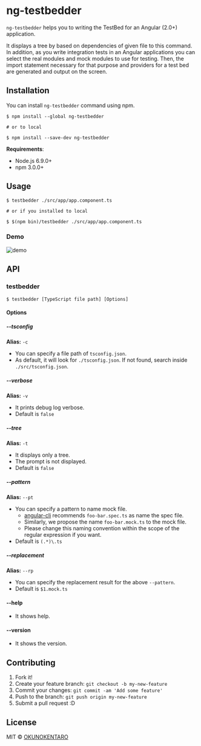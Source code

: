 # ng-testbedder

`ng-testbedder` helps you to writing the TestBed for an Angular (2.0+) application.

It displays a tree by based on dependencies of given file to this command. In addition, as you write integration tests in an Angular applications you can select the real modules and mock modules to use for testing. Then, the import statement necessary for that purpose and providers for a test bed are generated and output on the screen.


## Installation

You can install `ng-testbedder` command using npm.

```
$ npm install --global ng-testbedder

# or to local

$ npm install --save-dev ng-testbedder

```

**Requirements**: 

- Node.js 6.9.0+
- npm 3.0.0+

## Usage

```
$ testbedder ./src/app/app.component.ts

# or if you installed to local

$ $(npm bin)/testbedder ./src/app/app.component.ts
```

### Demo
![demo]

## API

### testbedder

```
$ testbedder [TypeScript file path] [Options]
```

#### Options

##### --tsconfig

**Alias:** `-c`

- You can specify a file path of `tsconfig.json`.
- As default, it will look for `./tsconfig.json`. If not found, search inside `./src/tsconfig.json`.

##### --verbose

**Alias:** `-v`

- It prints debug log verbose.
- Default is `false`

##### --tree

**Alias:** `-t`

- It displays only a tree.
- The prompt is not displayed.
- Default is `false`

##### --pattern

**Alias:** `--pt`

- You can specify a pattern to name mock file.
  - [angular-cli](https://github.com/angular/angular-cli) recommends `foo-bar.spec.ts` as name the spec file.
  - Similarly, we propose the name `foo-bar.mock.ts` to the mock file.
  - Please change this naming convention within the scope of the regular expression if you want.
- Default is `(.*)\.ts`

##### --replacement

**Alias:** `--rp`

- You can specify the replacement result for the above `--pattern`.
- Default is `$1.mock.ts`

#### --help

- It shows help.

#### --version

- It shows the version.

## Contributing

1. Fork it!
2. Create your feature branch: `git checkout -b my-new-feature`
3. Commit your changes: `git commit -am 'Add some feature'`
4. Push to the branch: `git push origin my-new-feature`
5. Submit a pull request :D

## License

MIT © [OKUNOKENTARO](https://github.com/armorik83)

[demo]: https://raw.githubusercontent.com/armorik83/ng-testbedder/master/doc/demo.gif